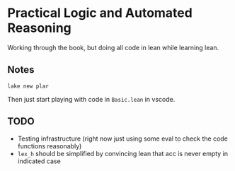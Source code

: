 # Practical Logic and Automated Reasoning

Working through the book, but doing all code in lean while learning lean.

## Notes

    lake new plar

Then just start playing with code in `Basic.lean` in vscode.

## TODO

* Testing infrastructure (right now just using some eval to check the code functions reasonably)
* `lex_h` should be simplified by convincing lean that acc is never empty in indicated case
